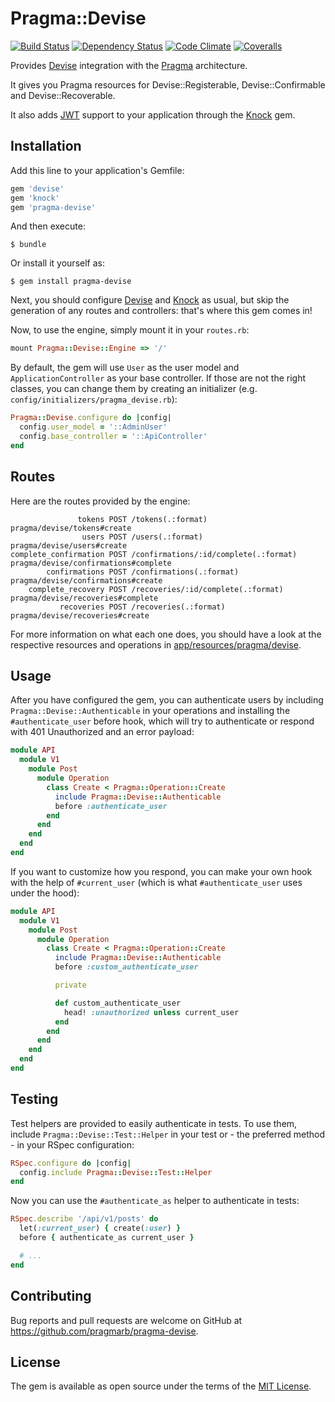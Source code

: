 # Pragma::Devise

[![Build Status](https://img.shields.io/travis/pragmarb/pragma-devise.svg?maxAge=3600&style=flat-square)](https://travis-ci.org/pragmarb/pragma-devise)
[![Dependency Status](https://img.shields.io/gemnasium/pragmarb/pragma-devise.svg?maxAge=3600&style=flat-square)](https://gemnasium.com/github.com/pragmarb/pragma-devise)
[![Code Climate](https://img.shields.io/codeclimate/github/pragmarb/pragma-devise.svg?maxAge=3600&style=flat-square)](https://codeclimate.com/github/pragmarb/pragma-devise)
[![Coveralls](https://img.shields.io/coveralls/pragmarb/pragma-devise.svg?maxAge=3600&style=flat-square)](https://coveralls.io/github/pragmarb/pragma-devise)

Provides [Devise](https://github.com/plataformatec/devise) integration with
the [Pragma](https://github.com/pragmarb/pragma) architecture.

It gives you Pragma resources for Devise::Registerable, Devise::Confirmable and Devise::Recoverable.

It also adds [JWT](https://jwt.io) support to your application through the
[Knock](https://github.com/nsarno/knock) gem.

## Installation

Add this line to your application's Gemfile:

```ruby
gem 'devise'
gem 'knock'
gem 'pragma-devise'
```

And then execute:

```console
$ bundle
```

Or install it yourself as:

```console
$ gem install pragma-devise
```

Next, you should configure [Devise](https://github.com/plataformatec/devise) and
[Knock](https://github.com/nsarno/knock) as usual, but skip the generation of any routes and
controllers: that's where this gem comes in!

Now, to use the engine, simply mount it in your `routes.rb`:

```ruby
mount Pragma::Devise::Engine => '/'
```

By default, the gem will use `User` as the user model and `ApplicationController` as your base
controller. If those are not the right classes, you can change them by creating an initializer
(e.g. `config/initializers/pragma_devise.rb`):

```ruby
Pragma::Devise.configure do |config|
  config.user_model = '::AdminUser'
  config.base_controller = '::ApiController'
end
```

## Routes

Here are the routes provided by the engine:

```console
               tokens POST /tokens(.:format)                     pragma/devise/tokens#create
                users POST /users(.:format)                      pragma/devise/users#create
complete_confirmation POST /confirmations/:id/complete(.:format) pragma/devise/confirmations#complete
        confirmations POST /confirmations(.:format)              pragma/devise/confirmations#create
    complete_recovery POST /recoveries/:id/complete(.:format)    pragma/devise/recoveries#complete
           recoveries POST /recoveries(.:format)                 pragma/devise/recoveries#create
```

For more information on what each one does, you should have a look at the respective resources
and operations in [app/resources/pragma/devise](https://github.com/pragmarb/pragma-devise/tree/master/app/resources/pragma/devise).

## Usage

After you have configured the gem, you can authenticate users by including `Pragma::Devise::Authenticable`
in your operations and installing the `#authenticate_user` before hook, which will try to
authenticate or respond with 401 Unauthorized and an error payload:

```ruby
module API
  module V1
    module Post
      module Operation
        class Create < Pragma::Operation::Create
          include Pragma::Devise::Authenticable
          before :authenticate_user
        end
      end
    end
  end
end
```

If you want to customize how you respond, you can make your own hook with the help of
`#current_user` (which is what `#authenticate_user` uses under the hood):

```ruby
module API
  module V1
    module Post
      module Operation
        class Create < Pragma::Operation::Create
          include Pragma::Devise::Authenticable
          before :custom_authenticate_user

          private

          def custom_authenticate_user
            head! :unauthorized unless current_user
          end
        end
      end
    end
  end
end
```

## Testing

Test helpers are provided to easily authenticate in tests. To use them, include `Pragma::Devise::Test::Helper`
in your test or - the preferred method - in your RSpec configuration:

```ruby
RSpec.configure do |config|
  config.include Pragma::Devise::Test::Helper
end
```

Now you can use the `#authenticate_as` helper to authenticate in tests:

```ruby
RSpec.describe '/api/v1/posts' do
  let(:current_user) { create(:user) }
  before { authenticate_as current_user }

  # ...
end
```

## Contributing

Bug reports and pull requests are welcome on GitHub at https://github.com/pragmarb/pragma-devise.

## License

The gem is available as open source under the terms of the [MIT License](http://opensource.org/licenses/MIT).
